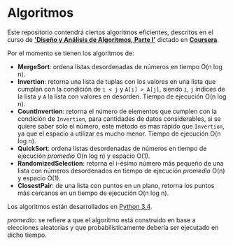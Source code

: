 # Algoritmos
Este repositorio contendrá ciertos algoritmos eficientes, descritos en el curso de [**'Diseño y Análisis de Algoritmos, Parte I'**](https://www.coursera.org/course/algo) dictado en [**Coursera**](https://www.coursera.org/).

Por el momento se tienen los algoritmos de:
- **MergeSort**: ordena listas desordenadas de números en tiempo O(n log n).
- **Invertion**: retorna una lista de tuplas con los valores en una lista que cumplan con la condición de `i < j` y `A[i] > A[j]`, siendo `i`, `j` índices de la lista y `A` la lista con valores en desorden. Tiempo de ejecución O(n log n).
- **CountInvertion**: retorna el número de elementos que cumplen con la condición de `Invertion`, para cantidades de datos considerables, si se quiere saber solo el número, este método es mas rápido que `Invertion`, ya que el espacio a utilizar es mucho menor. Tiempo de ejecución O(n log n).
- **QuickSort**: ordena listas desordenadas de números en tiempo de ejecución *promedio* O(n log n) y espacio O(1).
- **RandomizedSelection**: retorna el i-ésimo número más pequeño de una lista con números desordenados en tiempo de ejecución *promedio* O(n) y espacio O(1).
- **ClosestPair**: de una lista con puntos en un plano, retorna los puntos más cercanos en un tiempo de ejecución 
O(n log n).

Los algoritmos están desarrollados en [Python 3.4](https://www.python.org/download/releases/3.4.0/]).

*promedio*: se refiere a que el algoritmo está construido en base a elecciones aleatorias y que probabilísticamente debería ser ejecutado en dicho tiempo.
